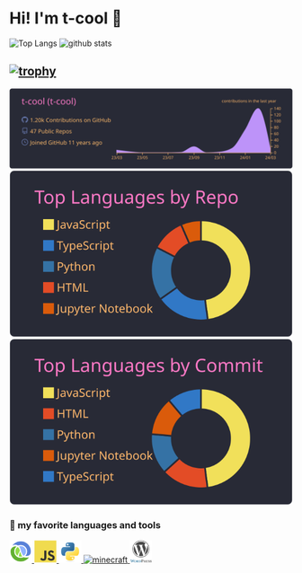 # Hi! I'm t-cool 🤗

<p align="left"> 
  <img alt="Top Langs" height="150px" src="https://github-readme-stats.vercel.app/api/top-langs/?username=t-cool&layout=compact&count_private=true&show_icons=true&show_icons=true&theme=onedark" />
  <img alt="github stats" height="150px" src="https://github-readme-stats.vercel.app/api?username=t-cool&count_private=true&show_icons=true&show_icons=true&theme=onedark" />
</p>

[![trophy](https://github-profile-trophy.vercel.app/?username=t-cool&theme=gruvbox)](https://github.com/t-cool)
----
[![](https://raw.githubusercontent.com/t-cool/t-cool/main/profile-summary-card-output/dracula/0-profile-details.svg)](https://github.com/t-cool)
[![](https://raw.githubusercontent.com/t-cool/t-cool/main/profile-summary-card-output/dracula/1-repos-per-language.svg)](https://github.com/t-cool)
[![](https://raw.githubusercontent.com/t-cool/t-cool/main/profile-summary-card-output/dracula/2-most-commit-language.svg)](https://github.com/t-cool)


### 🧪 my favorite languages and tools
<p align="left">
  <a href="https://clojure.org" target="_blank"> <img src="https://raw.githubusercontent.com/devicons/devicon/master/icons/clojure/clojure-original.svg" alt="clojure" width="40" height="40"/> </a>
  <a href="https://developer.mozilla.org/en-US/docs/Web/JavaScript" target="_blank"> <img src="https://raw.githubusercontent.com/devicons/devicon/master/icons/javascript/javascript-original.svg" alt="javascript" width="40" height="40"/> </a>   
  <a href="https://www.python.org" target="_blank"> <img src="https://raw.githubusercontent.com/devicons/devicon/master/icons/python/python-original.svg" alt="python" width="40" height="40"/> </a>
  <a href="https://education.minecraft.net/ja-jp" target="_blank"> <img src="https://minecraft.wiki/images/Minecraft_Education.svg?9851e" alt="minecraft" width="40" height="40"/> </a>
  <a href="https://wordpress.org" target="_blank"> <img src="https://raw.githubusercontent.com/devicons/devicon/master/icons/wordpress/wordpress-original.svg" alt="wordpress" width="40" height="40"/> </a>
</p>
